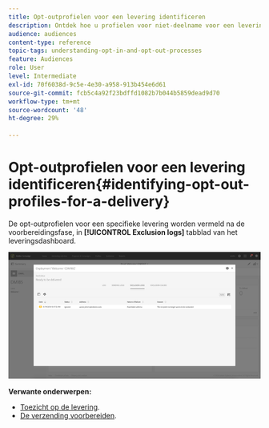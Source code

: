 ```yaml
---
title: Opt-outprofielen voor een levering identificeren
description: Ontdek hoe u profielen voor niet-deelname voor een levering kunt identificeren.
audience: audiences
content-type: reference
topic-tags: understanding-opt-in-and-opt-out-processes
feature: Audiences
role: User
level: Intermediate
exl-id: 70f6038d-9c5e-4e30-a958-913b454e6d61
source-git-commit: fcb5c4a92f23bdffd1082b7b044b5859dead9d70
workflow-type: tm+mt
source-wordcount: '48'
ht-degree: 29%

---
```


# Opt-outprofielen voor een levering identificeren{#identifying-opt-out-profiles-for-a-delivery}

De opt-outprofielen voor een specifieke levering worden vermeld na de voorbereidingsfase, in **[!UICONTROL Exclusion logs]** tabblad van het leveringsdashboard.

![](assets/exclusion_blocklisting.png)

**Verwante onderwerpen:**

* [Toezicht op de levering](../../sending/using/monitoring-a-delivery.md#exclusion-logs).
* [De verzending voorbereiden](../../sending/using/preparing-the-send.md).
